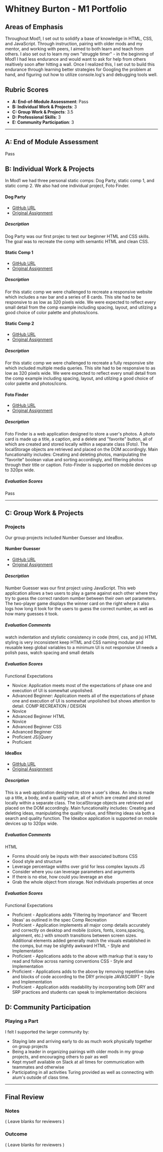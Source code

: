 # Whitney Burton - M1 Portfolio

## Areas of Emphasis

Throughout Mod1, I set out to solidify a base of knowledge in HTML, CSS, and JavaScript. Through instruction, pairing with older mods and my mentor, and working with peers, I aimed to both learn and teach from others. I also set out to learn my own "struggle timer" - in the beginning of Mod1 I had less endurance and would want to ask for help from others realtively soon after hitting a wall. Once I realized this, I set out to build this endurance through learning better strategies for Googling the problem at hand, and figuring out how to utilize console.log's and debugging tools well. 

## Rubric Scores

* **A: End-of-Module Assessment**: Pass 
* **B: Individual Work & Projects**: 3
* **C: Group Work & Projects**: 3.5
* **D: Professional Skills**: 3
* **E: Community Participation**: 3

-----------------------

## A: End of Module Assessment

Pass

## B: Individual Work & Projects

In Mod1 we had three personal static comps: Dog Party, static comp 1, and static comp 2.  We also had one individual project, Foto Finder.
 
#### Dog Party

* [GitHub URL](https://github.com/whitneyburton/dog-party)
* [Original Assignment](http://frontend.turing.io/projects/dog-party.html)

##### Description
Dog Party was our first projec to test our beginner HTML and CSS skills. The goal was to recreate the comp with semantic HTML and clean CSS. 

#### Static Comp 1

* [GitHub URL](https://github.com/whitneyburton/wb-comp-challenge-1)
* [Original Assignment](http://frontend.turing.io/projects/m1-static-comp-1.html)

##### Description
For this static comp we were challenged to recreate a responsive website which includes a nav bar and a series of 8 cards. This site had to be responsive to as low as 320 pixels wide. We were expected to reflect every small detail from the comp example including spacing, layout, and utilzing a good choice of color palette and photos/icons.

#### Static Comp 2

* [GitHub URL](https://github.com/whitneyburton/wb-comp-challenge-2)
* [Original Assignment](http://frontend.turing.io/projects/m1-static-comp-2.html)

##### Description
For this static comp we were challenged to recreate a fully responsive site which included multiple media queries. This site had to be responsive to as low as 320 pixels wide. We were expected to reflect every small detail from the comp example including spacing, layout, and utilzing a good choice of color palette and photos/icons.

#### Foto Finder

* [GitHub URL](https://github.com/whitneyburton/wb-foto-finder)
* [Original Assignment](http://frontend.turing.io/projects/foto-finder-final.html)

##### Description
Foto Finder is a web application designed to store a user's photos. A photo card is made up a title, a caption, and a delete and "favorite" button, all of which are created and stored locally within a separate class (Foto). The localStorage objects are retrieved and placed on the DOM accordingly. Main funcationality includes: Creating and deleting photos, manipulating the "favorite" boolean value and sorting accordingly, and filtering photos through their title or caption. Foto-Finder is supported on mobile devices up to 320px wide.

##### Evaluation Scores
Pass

-----------------------

## C: Group Work & Projects

### Projects

Our group projects included Number Guesser and IdeaBox. 

#### Number Guesser 

* [GitHub URL](https://github.com/whitneyburton/wb-number-guesser)
* [Original Assignment](http://frontend.turing.io/projects/number-guesser-doubles-wk2.html)

##### Description
Number Guesser was our first project using JavaScript. This web application allows a two users to play a game against each other where they try to guess the correct random number between their own set parameters. The two-player game displays the winner card on the right where it also logs how long it took for the users to guess the correct number, as well as how many guesses it took. 

##### Evaluation Comments 
watch indentation and stylistic consistency in code (html, css, and js)
HTML styling is very inconsistent
keep HTML and CSS naming modular and reusable
keep global variables to a minimum
UI is not responsive
UI needs a polish pass, watch spacing and small details

##### Evaluation Scores
Functional Expectations
* Novice: Application meets most of the expectations of phase one and execution of UI is somewhat unpolished.
* Advanced Beginner: Application meets all of the expectations of phase one and execution of UI is somewhat unpolished but shows attention to detail.
COMP RECREATION / DESIGN
* Novice
* Advanced Beginner
HTML
* Novice
* Advanced Beginner
CSS
* Advanced Beginner
* Proficient
JS/jQuery
* Proficient

#### IdeaBox
* [GitHub URL](https://github.com/whitneyburton/ideabox-triples)
* [Original Assignment](http://frontend.turing.io/projects/ideabox-triples.html)

##### Description
This is a web application designed to store a user's ideas. An idea is made up a title, a body, and a quality value, all of which are created and stored locally within a separate class. The localStorage objects are retrieved and placed on the DOM accordingly. Main funcationality includes: Creating and deleting ideas, manipulating the quality value, and filtering ideas via both a search and quality function. The Ideabox application is supported on mobile devices up to 320px wide.

##### Evaluation Comments 
HTML
* Forms should only be inputs with their associated buttons
CSS
* Good style and structure
* Leverage percentage widths over grid for less complex layouts
JS
* Consider where you can leverage parameters and arguments
* If there is no else, how could you leverage an else
* Grab the whole object from storage. Not individuals properties at once

##### Evaluation Scores
Functional Expectations
* Proficient - Applications adds 'Filtering by Importance' and 'Recent Ideas' as outlined in the spec
Comp Recreation
* Proficient - Application implements all major comp details accurately and correctly on desktop and mobile (colors, fonts, icons,spacing, alignment, etc.) with smooth transitions between screen sizes. Additional elements added generally match the visuals established in the comps, but may be slightly awkward
HTML - Style and Implementation
* Proficient - Applications adds to the above with markup that is easy to read and follow across naming conventions
CSS - Style and Implementation
* Proficient - Applications adds to the above by removing repetitive rules and blocks of code according to the DRY principle
JAVASCRIPT - Style and Implementation
* Proficient - Application adds readability by incorporating both DRY and SRP practices and students can speak to implementation decisions

## D: Community Participation

### Playing a Part
I felt I supported the larger community by:
* Staying late and arriving early to do as much work physically together on group projects 
* Being a leader in organizing pairings with older mods in my group projects, and encouraging others to pair as well
* Kept myself available on Slack at all times for communication with teammates and otherwise 
* Participating in all activities Turing provided as well as connecting with alum's outside of class time. 

------------------

## Final Review

### Notes

( Leave blanks for reviewers )

### Outcome

( Leave blanks for reviewers )
